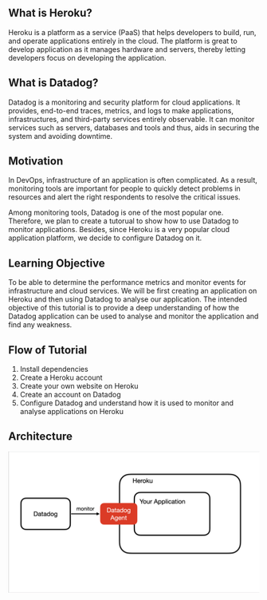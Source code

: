 ## What is Heroku?

Heroku is a platform as a service (PaaS) that helps developers to build, run, and operate applications entirely in the cloud. The platform is great to develop application as it manages hardware and servers, thereby letting developers focus on developing the application.

## What is Datadog?

Datadog is a monitoring and security platform for cloud applications. It provides, end-to-end traces, metrics, and logs to make applications, infrastructures, and third-party services entirely observable. It can monitor services such as servers, databases and tools and thus, aids in securing the system and avoiding downtime.

## Motivation
In DevOps, infrastructure of an application is often complicated. As a result, monitoring tools are important for people to quickly detect problems in resources and alert the right respondents to resolve the critical issues.

Among monitoring tools, Datadog is one of the most popular one. Therefore, we plan to create a tutorual to show how to use Datadog to monitor applications. Besides, since Heroku is a very popular cloud application platform, we decide to configure Datadog on it. 

## Learning Objective

To be able to determine the performance metrics and monitor events for infrastructure and cloud services. We will be first creating an application on Heroku and then using Datadog to analyse our application. The intended objective of this tutorial is to provide a deep understanding of how the Datadog application can be used to analyse and monitor the application and find any weakness. 

## Flow of Tutorial

1. Install dependencies
2. Create a Heroku account
3. Create your own website on Heroku
4. Create an account on Datadog
5. Configure Datadog and understand how it is used to monitor and analyse applications on Heroku

## Architecture

![Architecture](assets/4.png)




